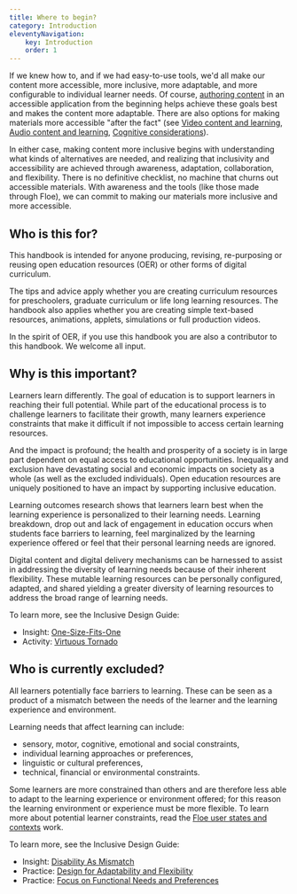 ```yaml
---
title: Where to begin?
category: Introduction
eleventyNavigation:
    key: Introduction
    order: 1
---
```


If we knew how to, and if we had easy-to-use tools, we'd all make our content more accessible, more inclusive, more adaptable, and more configurable to individual learner needs. Of course, [authoring content](/AuthoringOfContent.html) in an accessible application from the beginning helps achieve these goals best and makes the content more adaptable. There are also options for making materials more accessible "after the fact" (see [Video content and learning](/VideoContentAndLearning.html), [Audio content and learning](/AudioContentAndLearning.html), [Cognitive considerations](/CognitiveConsiderations.html)).

In either case, making content more inclusive begins with understanding what kinds of alternatives are needed, and realizing that inclusivity and accessibility are achieved through awareness, adaptation, collaboration, and flexibility. There is no definitive checklist, no machine that churns out accessible materials. With awareness and the tools (like those made through Floe), we can commit to making our materials more inclusive and more accessible.

## Who is this for?

This handbook is intended for anyone producing, revising, re-purposing or reusing open education resources (OER) or other forms of digital curriculum.

The tips and advice apply whether you are creating curriculum resources for preschoolers, graduate curriculum or life long learning resources. The handbook also applies whether you are creating simple text-based resources, animations, applets, simulations or full production videos.

In the spirit of OER, if you use this handbook you are also a contributor to this handbook. We welcome all input.

## Why is this important?

Learners learn differently. The goal of education is to support learners in reaching their full potential. While part of the educational process is to challenge learners to facilitate their growth, many learners experience constraints that make it difficult if not impossible to access certain learning resources.

And the impact is profound; the health and prosperity of a society is in large part dependent on equal access to educational opportunities. Inequality and exclusion have devastating social and economic impacts on society as a whole (as well as the excluded individuals). Open education resources are uniquely positioned to have an impact by supporting inclusive education.

Learning outcomes research shows that learners learn best when the learning experience is personalized to their learning needs. Learning breakdown, drop out and lack of engagement in education occurs when students face barriers to learning, feel marginalized by the learning experience offered or feel that their personal learning needs are ignored.

Digital content and digital delivery mechanisms can be harnessed to assist in addressing the diversity of learning needs because of their inherent flexibility. These mutable learning resources can be personally configured, adapted, and shared yielding a greater diversity of learning resources to address the broad range of learning needs.

To learn more, see the Inclusive Design Guide:

* Insight: [One-Size-Fits-One](https://guide.inclusivedesign.ca/insights/OneSizeFitsOne.html)
* Activity: [Virtuous Tornado](https://guide.inclusivedesign.ca/activities/VirtuousTornado.html)

## Who is currently excluded?

All learners potentially face barriers to learning. These can be seen as a product of a mismatch between the needs of the learner and the learning experience and environment.

Learning needs that affect learning can include:

* sensory, motor, cognitive, emotional and social constraints,
* individual learning approaches or preferences,
* linguistic or cultural preferences,
* technical, financial or environmental constraints.

Some learners are more constrained than others and are therefore less able to adapt to the learning experience or environment offered; for this reason the learning environment or experience must be more flexible. To learn more about potential learner constraints, read the [Floe user states and contexts](https://wiki.fluidproject.org/display/fluid/%28Floe%29+User+states+and+contexts) work.

To learn more, see the Inclusive Design Guide:

* Insight: [Disability As Mismatch](https://guide.inclusivedesign.ca/insights/DisabilityAsMismatch.html)
* Practice: [Design for Adaptability and Flexibility](https://guide.inclusivedesign.ca/practices/DesignForAdaptabilityAndFlexibility.html)
* Practice: [Focus on Functional Needs and Preferences](https://guide.inclusivedesign.ca/practices/FocusOnFunctionalNeedsAndPreferences.html)
